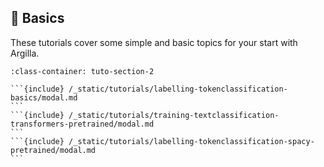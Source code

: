 ## 🍼 Basics

These tutorials cover some simple and basic topics for your start with Argilla.

````{grid} 1 1 2 2
:class-container: tuto-section-2

```{include} /_static/tutorials/labelling-tokenclassification-basics/modal.md
```
```{include} /_static/tutorials/training-textclassification-transformers-pretrained/modal.md
```
```{include} /_static/tutorials/labelling-tokenclassification-spacy-pretrained/modal.md
```
````